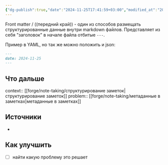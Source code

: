 ```yaml
---
{"dg-publish":true,"date":"2024-11-25T17:41:59+03:00","modified_at":"2024-11-27T22:55:57+03:00","permalink":"/forge/note-taking/frontmatter/","dgPassFrontmatter":true}
---
```



Front matter / ((передний край)) - один из способов размещать структурированные данные внутри markdown файлов. Представляет из себя "заголовок" в начале файла отбитые `---`.

Пример в YAML, но так же можно положить и json:
```md
---
date: 2024-11-25
---
```

## Что дальше



context:: [[forge/note-taking/структурирование заметок|структурирование заметок]]
problem:: [[forge/note-taking/метаданные в заметках|метаданные в заметках]]

## Источники



- 

## Как улучшить

- [ ] найти какую проблему это решает
